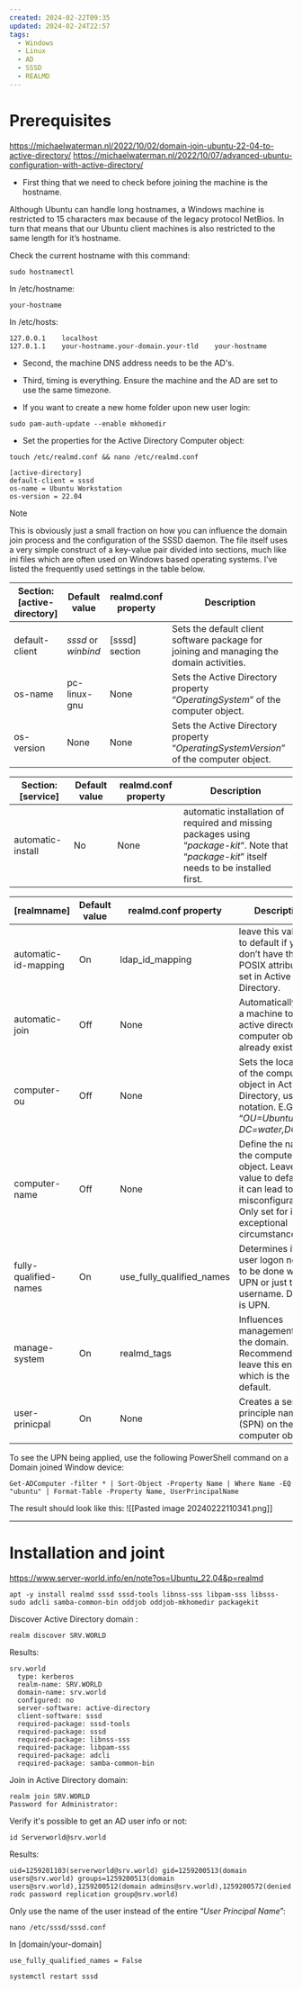 ```yaml
---
created: 2024-02-22T09:35
updated: 2024-02-24T22:57
tags:
  - Windows
  - Linux
  - AD
  - SSSD
  - REALMD
---
```

# Prerequisites
https://michaelwaterman.nl/2022/10/02/domain-join-ubuntu-22-04-to-active-directory/
https://michaelwaterman.nl/2022/10/07/advanced-ubuntu-configuration-with-active-directory/

- First thing that we need to check before joining the machine is the hostname.

Although Ubuntu can handle long hostnames, a Windows machine is restricted to 15 characters max because of the legacy protocol NetBios. 
In turn that means that our Ubuntu client machines is also restricted to the same length for it’s hostname. 

Check the current hostname with this command:
```
sudo hostnamectl
```

In /etc/hostname:
```
your-hostname
```

In /etc/hosts:
```
127.0.0.1    localhost
127.0.1.1    your-hostname.your-domain.your-tld    your-hostname
```

- Second, the machine DNS address needs to be the AD's. 
- Third, timing is everything. Ensure the machine and the AD are set to use the same timezone.

- If you want to create a new home folder upon new user login:
```
sudo pam-auth-update --enable mkhomedir
```

- Set the properties for the Active Directory Computer object:
```
touch /etc/realmd.conf && nano /etc/realmd.conf
```

```
[active-directory]
default-client = sssd
os-name = Ubuntu Workstation
os-version = 22.04
```

> [!NOTE]
> This is obviously just a small fraction on how you can influence the domain join process and the configuration of the SSSD daemon. The file itself uses a very simple construct of a key-value pair divided into sections, much like ini files which are often used on Windows based operating systems. I’ve listed the frequently used settings in the table below.

|Section:  <br>[active-directory]|Default value|realmd.conf property|Description|
|---|---|---|---|
|default-client|_sssd_ or _winbind_|[sssd] section|Sets the default client software package for joining and managing the domain activities.|
|os-name|pc-linux-gnu|None|Sets the Active Directory property “_OperatingSystem_” of the computer object.|
|os-version|None|None|Sets the Active Directory property “_OperatingSystemVersion_” of the computer object.|

|Section: [service]|Default value|realmd.conf property|Description|
|---|---|---|---|
|automatic-install|No|None|automatic installation of required and missing packages using “_package-kit_“. Note that “_package-kit_” itself needs to be installed first.|

|[realmname]|Default value|realmd.conf property|Description|
|---|---|---|---|
|automatic-id-mapping|On|ldap_id_mapping|leave this value set to default if you don’t have the POSIX attributes set in Active Directory.|
|automatic-join|Off|None|Automatically joins a machine to active directory if a computer object already exists.|
|computer-ou|Off|None|Sets the location of the computer object in Active Directory, use DN notation. E.G. “_OU=Ubuntu,_  <br>_DC=water,DC=lab_“|
|computer-name|Off|None|Define the name of the computer object. Leave this value to default as it can lead to misconfigurations. Only set for in exceptional circumstances.|
|fully-qualified-names|On|use_fully_qualified_names|Determines if a user logon needs to be done with the UPN or just the username. Default is UPN.|
|manage-system|On|realmd_tags|Influences management from the domain. Recommended to leave this enabled, which is the default.|
|user-prinicpal|On|None|Creates a service principle name (SPN) on the computer object|

To see the UPN being applied, use the following PowerShell command on a Domain joined Window device:

```
Get-ADComputer -filter * | Sort-Object -Property Name | Where Name -EQ "ubuntu" | Format-Table -Property Name, UserPrincipalName
```

The result should look like this:
![[Pasted image 20240222110341.png]]
___
# Installation and joint
https://www.server-world.info/en/note?os=Ubuntu_22.04&p=realmd

```
apt -y install realmd sssd sssd-tools libnss-sss libpam-sss libsss-sudo adcli samba-common-bin oddjob oddjob-mkhomedir packagekit
```

Discover Active Directory domain :
```
realm discover SRV.WORLD
```

Results:
```
srv.world
  type: kerberos
  realm-name: SRV.WORLD
  domain-name: srv.world
  configured: no
  server-software: active-directory
  client-software: sssd
  required-package: sssd-tools
  required-package: sssd
  required-package: libnss-sss
  required-package: libpam-sss
  required-package: adcli
  required-package: samba-common-bin
```

Join in Active Directory domain:
```shell
realm join SRV.WORLD
Password for Administrator:  
```

Verify it's possible to get an AD user info or not:
```shell
id Serverworld@srv.world
```

Results:
```
uid=1259201103(serverworld@srv.world) gid=1259200513(domain users@srv.world) groups=1259200513(domain users@srv.world),1259200512(domain admins@srv.world),1259200572(denied rodc password replication group@srv.world)
```

Only use the name of the user instead of the entire “_User Principal Name_”:
```shell
nano /etc/sssd/sssd.conf
```

In [domain/your-domain]
```shell
use_fully_qualified_names = False
```

```shell
systemctl restart sssd
```

